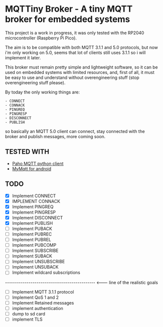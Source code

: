 # MQTTiny Broker - A tiny MQTT broker for embedded systems

This project is a work in progress, it was only tested with the RP2040 microcontroller (Raspberry Pi Pico).

The aim is to be compatible with both MQTT 3.1.1 and 5.0 protocols, but now i'm only working on 5.0, seems that lot of clients still uses 3.1.1 so i will implement it later.

This broker must remain pretty simple and lightweight software, so it can be used on embedded systems with limited resources, and, first of all, it must be easy to use and understand without overengineering stuff (stop overengineering stuff please).

By today the only working things are:

    - CONNECT
    - CONNACK
    - PINGREQ
    - PINGRESP
    - DISCONNECT
    - PUBLISH

so basically an MQTT 5.0 client can connect, stay connected with the broker and publish messages, more coming soon.

## TESTED WITH

- [Paho MQTT python client](https://pypi.org/project/paho-mqtt/)
- [MyMqtt for android](https://play.google.com/store/apps/details?id=at.tripwire.mqtt.client)

## TODO

- [x] Implement CONNECT
- [x] IMPLEMENT CONNACK
- [x] Implement PINGREQ
- [x] Implement PINGRESP
- [x] Implement DISCONNECT
- [x] Implement PUBLISH
- [ ] Implement PUBACK
- [ ] Implement PUBREC
- [ ] Implement PUBREL
- [ ] Implement PUBCOMP
- [ ] Implement SUBSCRIBE
- [ ] Implement SUBACK
- [ ] Implement UNSUBSCRIBE
- [ ] Implement UNSUBACK
- [ ] Implement wildcard subscriptions

---------------------------------------------- <--- line of the realistic goals

- [ ] Implement MQTT 3.1.1 protocol
- [ ] Implement QoS 1 and 2
- [ ] Implement Retained messages
- [ ] implement authentication
- [ ] dump to sd card
- [ ] implement TLS
